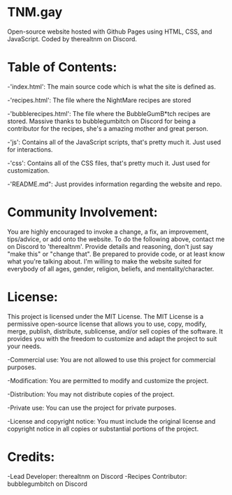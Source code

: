 # TNM.gay

Open-source website hosted with Github Pages using HTML, CSS, and JavaScript.
Coded by therealtnm on Discord.

# Table of Contents:

-'index.html': The main source code which is what the site is defined as.

-'recipes.html': The file where the NightMare recipes are stored

-'bubblerecipes.html': The file where the BubbleGumB*tch recipes are stored. Massive thanks to bubblegumbitch on Discord for being a contributor for the recipes, she's a amazing mother and great person.

-'js': Contains all of the JavaScript scripts, that's pretty much it. Just used for interactions.

-'css': Contains all of the CSS files, that's pretty much it. Just used for customization.

-'README.md": Just provides information regarding the website and repo.

# Community Involvement:

You are highly encouraged to invoke a change, a fix, an improvement, tips/advice, or add onto the website.
To do the following above, contact me on Discord to 'therealtnm'. Provide details and reasoning, don't just say "make this" or "change that".
Be prepared to provide code, or at least know what you're talking about.
I'm willing to make the website suited for everybody of all ages, gender, religion, beliefs, and mentality/character.

# License:

This project is licensed under the MIT License.
The MIT License is a permissive open-source license that allows you to use, copy, modify, merge, publish, distribute, sublicense, and/or sell copies of the software. It provides you with the freedom to customize and adapt the project to suit your needs.

-Commercial use: You are not allowed to use this project for commercial purposes.

-Modification: You are permitted to modify and customize the project.

-Distribution: You may not distribute copies of the project.

-Private use: You can use the project for private purposes.

-License and copyright notice: You must include the original license and copyright notice in all copies or substantial portions of the project.

# Credits: 

-Lead Developer: therealtnm on Discord
-Recipes Contributor: bubblegumbitch on Discord